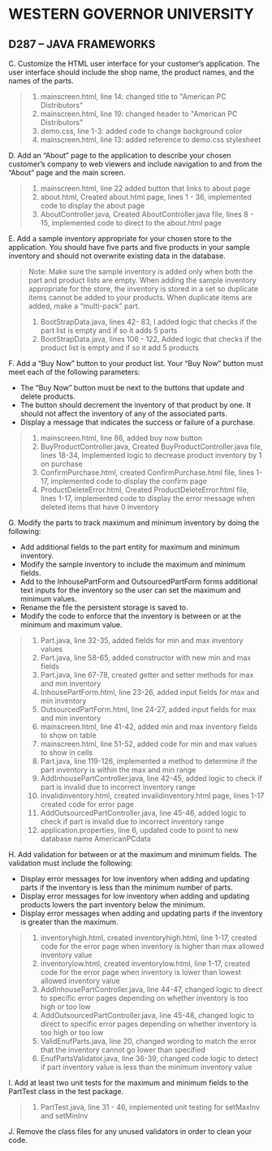 # WESTERN GOVERNOR UNIVERSITY 
## D287 – JAVA FRAMEWORKS

C.	Customize the HTML user interface for your customer’s application. The user interface should include the shop name, the product names, and the names of the parts.

> 1. mainscreen.html, line 14: changed title to "American PC Distributors"
> 2. mainscreen.html, line 19: changed header to "American PC Distributors"
> 3. demo.css, line 1-3: added code to change background color
> 4. mainscreen.html, line 13: added reference to demo.css stylesheet

D.	Add an “About” page to the application to describe your chosen customer’s company to web viewers and include navigation to and from the “About” page and the main screen.

> 1. mainscreen.html, line 22 added button that links to about page
> 2. about.html, Created about.html page, lines 1 - 36, implemented code to display the about page
> 3. AboutController.java, Created AboutController.java file, lines 8 - 15, implemented code to direct to the about.html page

E.	Add a sample inventory appropriate for your chosen store to the application. You should have five parts and five products in your sample inventory and should not overwrite existing data in the database.

> Note: Make sure the sample inventory is added only when both the part and product lists are empty. When adding the sample inventory appropriate for the store, the inventory is stored in a set so duplicate items cannot be added to your products. When duplicate items are added, make a “multi-pack” part.
> 1. BootStrapData.java, lines 42- 83, I added logic that checks if the part list is empty and if so it adds 5 parts
> 2. BootStrapData.java, lines 106 - 122, Added logic that checks if the product list is empty and if so it add 5 products

F.	Add a “Buy Now” button to your product list. Your “Buy Now” button must meet each of the following parameters:

- The “Buy Now” button must be next to the buttons that update and delete products.
- The button should decrement the inventory of that product by one. It should not affect the inventory of any of the associated parts.
- Display a message that indicates the success or failure of a purchase.

> 1. mainscreen.html, line 86, added buy now button
> 2. BuyProductController.java, Created BuyProductController.java file, lines 18-34, Implemented logic to decrease product inventory by 1 on purchase
> 3. ConfirmPurchase.html, created ConfirmPurchase.html file, lines 1-17, implemented code to display the confirm page
> 4. ProductDeleteError.html, Created ProductDeleteError.html file, lines 1-17, implemented code to display the error message when deleted items that have 0 inventory

G.	Modify the parts to track maximum and minimum inventory by doing the following:

- Add additional fields to the part entity for maximum and minimum inventory.
- Modify the sample inventory to include the maximum and minimum fields.
- Add to the InhousePartForm and OutsourcedPartForm forms additional text inputs for the inventory so the user can set the maximum and minimum values.
- Rename the file the persistent storage is saved to.
- Modify the code to enforce that the inventory is between or at the minimum and maximum value.

> 1. Part.java, line 32-35, added fields for min and max inventory values
> 2. Part.java, line 58-65, added constructor with new min and max fields
> 3. Part.java, line 67-78, created getter and setter methods for max and min inventory
> 4. InhousePartForm.html, line 23-26, added input fields for max and min inventory
> 5. OutsourcedPartForm.html, line 24-27, added input fields for max and min inventory
> 6. mainscreen.html, line 41-42, added min and max inventory fields to show on table
> 7. mainscreen.html, line 51-52, added code for min and max values to show in cells
> 8. Part.java, line 119-126, implemented a method to determine if the part inventory is within the max and min range
> 9. AddInhousePartController.java, line 42-45, added logic to check if part is invalid due to incorrect inventory range
> 10. invalidinventory.html, created invalidinventory.html page, lines 1-17 created code for error page
> 11. AddOutsourcedPartController.java, line 45-46, added logic to check if part is invalid due to incorrect inventory range
> 12. application.properties, line 6, updated code to point to new database name AmericanPCdata

H.	Add validation for between or at the maximum and minimum fields. The validation must include the following:

- Display error messages for low inventory when adding and updating parts if the inventory is less than the minimum number of parts.
- Display error messages for low inventory when adding and updating products lowers the part inventory below the minimum.
- Display error messages when adding and updating parts if the inventory is greater than the maximum.
> 1. inventoryhigh.html, created inventoryhigh.html, line 1-17, created code for the error page when inventory is higher than max allowed inventory value
> 2. inventorylow.html, created inventorylow.html, line 1-17, created code for the error page when inventory is lower than lowest allowed inventory value
> 3. AddInhousePartController.java, line 44-47, changed logic to direct to specific error pages depending on whether inventory is too high or too low
> 4. AddOutsourcedPartController.java, line 45-48, changed logic to direct to specific error pages depending on whether inventory is too high or too low
> 5. ValidEnufParts.java, line 20, changed wording to match the error that the inventory cannot go lower than specified
> 6. EnufPartsValidator.java, line 36-39, changed code logic to detect if part inventory value is less than the minimum inventory value

I.	Add at least two unit tests for the maximum and minimum fields to the PartTest class in the test package.

> 1. PartTest.java, line 31 - 46, implemented unit testing for setMaxInv and setMinInv

J.	Remove the class files for any unused validators in order to clean your code.